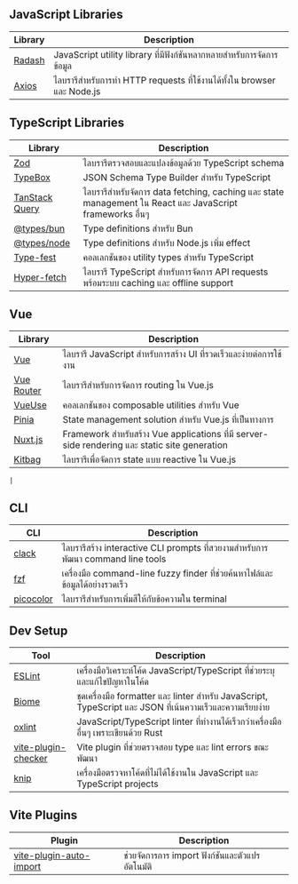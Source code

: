 ## JavaScript Libraries

| Library                                                       | Description                                                     |
| ------------------------------------------------------------- | --------------------------------------------------------------- |
| [Radash](https://radash-docs.vercel.app/docs/getting-started) | JavaScript utility library ที่มีฟังก์ชันหลากหลายสำหรับการจัดการข้อมูล     |
| [Axios](https://axios-http.com/)                              | ไลบรารีสำหรับการทำ HTTP requests ที่ใช้งานได้ทั้งใน browser และ Node.js |

## TypeScript Libraries

| Library                                                   | Description                                                                                         |
| --------------------------------------------------------- | --------------------------------------------------------------------------------------------------- |
| [Zod](https://zod.dev/)                                   | ไลบรารีตรวจสอบและแปลงข้อมูลด้วย TypeScript schema                                                       |
| [TypeBox](https://github.com/sinclairzx81/typebox)        | JSON Schema Type Builder สำหรับ TypeScript                                                           |
| [TanStack Query](https://tanstack.com/query/latest)       | ไลบรารีสำหรับจัดการ data fetching, caching และ state management ใน React และ JavaScript frameworks อื่นๆ |
| [@types/bun](https://www.npmjs.com/package/@types/bun)    | Type definitions สำหรับ Bun                                                                          |
| [@types/node](https://www.npmjs.com/package/@types/node)  | Type definitions สำหรับ Node.js เพิ่ม effect                                                           |
| [Type-fest](https://github.com/sindresorhus/type-fest)    | คอลเลกชันของ utility types สำหรับ TypeScript                                                          |
| [Hyper-fetch](https://github.com/BetterTyped/hyper-fetch) | ไลบรารี TypeScript สำหรับการจัดการ API requests พร้อมระบบ caching และ offline support                   |

## Vue

| Library                                      | Description                                                                              |
| -------------------------------------------- | ---------------------------------------------------------------------------------------- |
| [Vue](https://vuejs.org/)                    | ไลบรารี JavaScript สำหรับการสร้าง UI ที่รวดเร็วและง่ายต่อการใช้งาน                                |
| [Vue Router](https://router.vuejs.org/)      | ไลบรารีสำหรับการจัดการ routing ใน Vue.js                                                    |
| [VueUse](https://vueuse.org/)                | คอลเลกชันของ composable utilities สำหรับ Vue                                               |
| [Pinia](https://pinia.vuejs.org/)            | State management solution สำหรับ Vue.js ที่เป็นทางการ                                        |
| [Nuxt.js](https://nuxt.com/)                 | Framework สำหรับสร้าง Vue applications ที่มี server-side rendering และ static site generation |
| [Kitbag](https://github.com/kitbagjs/kitbag) | ไลบรารีเพื่อจัดการ state แบบ reactive ใน Vue.js                                              |

    |

## CLI

| CLI                                            | Description                                                               |
| ---------------------------------------------- | ------------------------------------------------------------------------- |
| [clack](https://github.com/natemoo-re/clack)   | ไลบรารีสร้าง interactive CLI prompts ที่สวยงามสำหรับการพัฒนา command line tools |
| [fzf](https://github.com/junegunn/fzf)         | เครื่องมือ command-line fuzzy finder ที่ช่วยค้นหาไฟล์และข้อมูลได้อย่างรวดเร็ว          |
| [picocolor](https://github.com/muesli/termenv) | ไลบรารีสำหรับการเพิ่มสีให้กับข้อความใน terminal                                   |

## Dev Setup

| Tool                                                                   | Description                                                                                    |
| ---------------------------------------------------------------------- | ---------------------------------------------------------------------------------------------- |
| [ESLint](https://eslint.org/)                                          | เครื่องมือวิเคราะห์โค้ด JavaScript/TypeScript ที่ช่วยระบุและแก้ไขปัญหาในโค้ด                                |
| [Biome](https://biomejs.dev)                                           | ชุดเครื่องมือ formatter และ linter สำหรับ JavaScript, TypeScript และ JSON ที่เน้นความเร็วและความเรียบง่าย |
| [oxlint](https://oxc-project.github.io)                                | JavaScript/TypeScript linter ที่ทำงานได้เร็วกว่าเครื่องมืออื่นๆ เพราะเขียนด้วย Rust                        |
| [vite-plugin-checker](https://github.com/fi3ework/vite-plugin-checker) | Vite plugin ที่ช่วยตรวจสอบ type และ lint errors ขณะพัฒนา                                           |
| [knip](https://github.com/webpro/knip)                                 | เครื่องมือตรวจหาโค้ดที่ไม่ได้ใช้งานใน JavaScript และ TypeScript projects                                |

## Vite Plugins

| Plugin                                                                      | Description                            |
| --------------------------------------------------------------------------- | -------------------------------------- |
| [vite-plugin-auto-import](https://github.com/antfu/vite-plugin-auto-import) | ช่วยจัดการการ import ฟังก์ชันและตัวแปรอัตโนมัติ |
